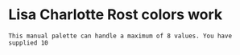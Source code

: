 # Lisa Charlotte Rost colors work

    This manual palette can handle a maximum of 8 values. You have supplied 10

